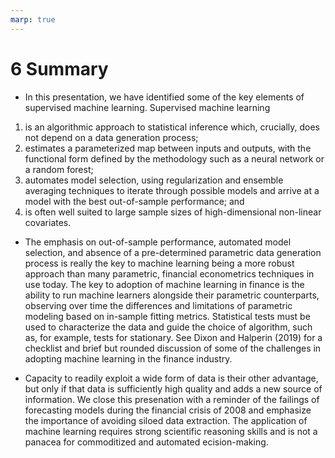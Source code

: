 ```yaml
---
marp: true
---
```


# 6 Summary
* In this presentation, we have identified some of the key elements of supervised machine
learning. Supervised machine learning
1. is an algorithmic approach to statistical inference which, crucially, does not
depend on a data generation process;
2. estimates a parameterized map between inputs and outputs, with the functional
form defined by the methodology such as a neural network or a random forest;
3. automates model selection, using regularization and ensemble averaging techniques to iterate through possible models and arrive at a model with the best
out-of-sample performance; and
4. is often well suited to large sample sizes of high-dimensional non-linear covariates.

* The emphasis on out-of-sample performance, automated model selection, and absence of a pre-determined parametric data generation process is really the key to machine learning being a more robust approach than many parametric, financial econometrics techniques in use today. The key to adoption of machine learning in finance is the ability to run machine learners alongside their parametric counterparts, observing over time the differences and limitations of parametric modeling based on in-sample fitting metrics. Statistical tests must be used to characterize the data and guide the choice of algorithm, such as, for example, tests for stationary. See Dixon and Halperin (2019) for a checklist and brief but rounded discussion of some of the challenges in adopting machine learning in the finance industry.

* Capacity to readily exploit a wide form of data is their other advantage, but only if that data is sufficiently high quality and adds a new source of information.  We close this presenation with a reminder of the failings of forecasting models during the financial crisis of 2008 and emphasize the importance of avoiding siloed data extraction.  The
application of machine learning requires strong scientific reasoning skills and is not a panacea for commoditized and automated ecision-making.
